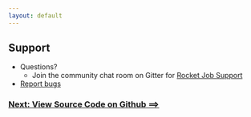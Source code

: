 ```yaml
---
layout: default
---
```

## Support

* Questions?
    * Join the community chat room on Gitter for [Rocket Job Support](https://gitter.im/rocketjob/support)
* [Report bugs](https://github.com/rocketjob/rocketjob/issues)

### [Next: View Source Code on Github ==>][3]

[3]: https://github.com/rocketjob/rocketjob
